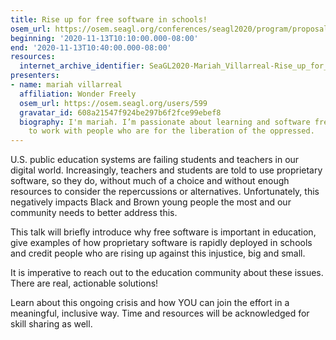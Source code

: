 ```yaml
---
title: Rise up for free software in schools!
osem_url: https://osem.seagl.org/conferences/seagl2020/program/proposals/726
beginning: '2020-11-13T10:10:00.000-08:00'
end: '2020-11-13T10:40:00.000-08:00'
resources:
  internet_archive_identifier: SeaGL2020-Mariah_Villarreal-Rise_up_for_free_software_in_schools
presenters:
- name: mariah villarreal
  affiliation: Wonder Freely
  osem_url: https://osem.seagl.org/users/599
  gravatar_id: 608a21547f924be297b6f2fce99ebef8
  biography: I'm mariah. I’m passionate about learning and software freedom. I like
    to work with people who are for the liberation of the oppressed.
---
```


U.S. public education systems are failing students and teachers in our digital world. Increasingly, teachers and students are told to use proprietary software, so they do, without much of a choice and without enough resources to consider the repercussions or alternatives. Unfortunately, this negatively impacts Black and Brown young people the most and our community needs to better address this.

This talk will briefly introduce why free software is important in education, give examples of how proprietary software is rapidly deployed in schools and credit people who are rising up against this injustice, big and small.

It is imperative to reach out to the education community about these issues. There are real, actionable solutions!

Learn about this ongoing crisis and how YOU can join the effort in a meaningful, inclusive way. Time and resources will be acknowledged for skill sharing as well.
